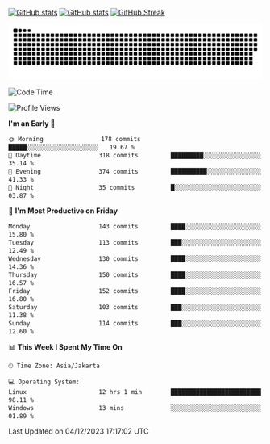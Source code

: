 [![GitHub stats](https://github-readme-stats.vercel.app/api?username=aurelioklv&card_width=500&show_icons=true&rank_icon=github&theme=solarized-dark#gh-dark-mode-only)](https://github.com/anuraghazra/github-readme-stats#gh-dark-mode-only)
[![GitHub stats](https://github-readme-stats.vercel.app/api?username=aurelioklv&card_width=500&show_icons=true&rank_icon=github&theme=buefy#gh-light-mode-only)](https://github.com/anuraghazra/github-readme-stats#gh-light-mode-only)
[![GitHub Streak](https://streak-stats.demolab.com/?user=aurelioklv&card_width=336&theme=solarized-dark)](https://git.io/streak-stats)

<picture>
  <source media="(prefers-color-scheme: dark)" srcset="https://raw.githubusercontent.com/aurelioklv/aurelioklv/snake-output/github-contribution-grid-snake-dark.svg">
  <source media="(prefers-color-scheme: light)" srcset="https://raw.githubusercontent.com/aurelioklv/aurelioklv/snake-output/github-contribution-grid-snake.svg">
  <img alt="github contribution grid snake animation" src="https://raw.githubusercontent.com/aurelioklv/aurelioklv/snake-output/github-contribution-grid-snake.svg">
</picture>

<!--START_SECTION:waka-->
![Code Time](http://img.shields.io/badge/Code%20Time-304%20hrs%206%20mins-blue)

![Profile Views](http://img.shields.io/badge/Profile%20Views-27-blue)

**I'm an Early 🐤** 

```text
🌞 Morning                178 commits         █████░░░░░░░░░░░░░░░░░░░░   19.67 % 
🌆 Daytime                318 commits         █████████░░░░░░░░░░░░░░░░   35.14 % 
🌃 Evening                374 commits         ██████████░░░░░░░░░░░░░░░   41.33 % 
🌙 Night                  35 commits          █░░░░░░░░░░░░░░░░░░░░░░░░   03.87 % 
```
📅 **I'm Most Productive on Friday** 

```text
Monday                   143 commits         ████░░░░░░░░░░░░░░░░░░░░░   15.80 % 
Tuesday                  113 commits         ███░░░░░░░░░░░░░░░░░░░░░░   12.49 % 
Wednesday                130 commits         ████░░░░░░░░░░░░░░░░░░░░░   14.36 % 
Thursday                 150 commits         ████░░░░░░░░░░░░░░░░░░░░░   16.57 % 
Friday                   152 commits         ████░░░░░░░░░░░░░░░░░░░░░   16.80 % 
Saturday                 103 commits         ███░░░░░░░░░░░░░░░░░░░░░░   11.38 % 
Sunday                   114 commits         ███░░░░░░░░░░░░░░░░░░░░░░   12.60 % 
```


📊 **This Week I Spent My Time On** 

```text
🕑︎ Time Zone: Asia/Jakarta

💻 Operating System: 
Linux                    12 hrs 1 min        █████████████████████████   98.11 % 
Windows                  13 mins             ░░░░░░░░░░░░░░░░░░░░░░░░░   01.89 % 
```


 Last Updated on 04/12/2023 17:17:02 UTC
<!--END_SECTION:waka-->
